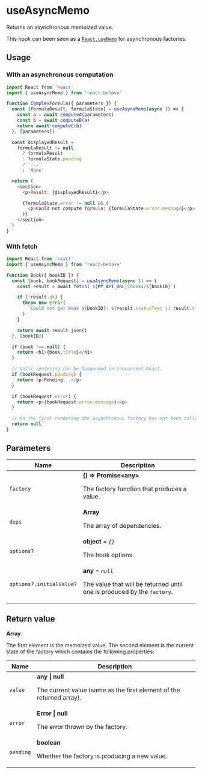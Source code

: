 # useAsyncMemo

Returns an asynchronous memoized value.

This hook can been seen as a [`React.useMemo`](https://reactjs.org/docs/hooks-reference.html#usememo)
for asynchronous factories.

## Usage

### With an asynchronous computation

```js
import React from 'react'
import { useAsyncMemo } from 'react-behave'

function ComplexFormula({ parameters }) {
  const [formulaResult, formulaState] = useAsyncMemo(async () => {
    const a = await computeA(parameters)
    const b = await computeB(a)
    return await computeC(b)
  }, [parameters])

  const displayedResult =
    formulaResult != null
      ? formulaResult
      : formulaState.pending
      ? '...'
      : 'None'

  return (
    <section>
      <p>Result: {displayedResult}</p>

      {formulaState.error != null && (
        <p>Could not compute formula: {formulaState.error.message}</p>
      )}
    </section>
  )
}
```

### With fetch

```js
import React from 'react'
import { useAsyncMemo } from 'react-behave'

function Book({ bookID }) {
  const [book, bookRequest] = useAsyncMemo(async () => {
    const result = await fetch(`${MY_API_URL}/books/${bookID}`)

    if (!result.ok) {
      throw new Error(
        `Could not get book ${bookID}: ${result.statusText || result.status}`,
      )
    }

    return await result.json()
  }, [bookID])

  if (book !== null) {
    return <h1>{book.title}</h1>
  }

  // Until rendering can be Suspended in Concurrent React.
  if (bookRequest.pending) {
    return <p>Pending...</p>
  }

  if (bookRequest.error) {
    return <p>{bookRequest.error.message}</p>
  }

  // On the first rendering the asynchronous factory has not been called yet.
  return null
}
```

## Parameters

<table>
  <thead>
    <tr>
      <th>Name</th>
      <th>Description</th>
    </tr>
  </thead>
  
  <tbody>
    <tr>
      <td><code>factory</code></td>
      <td>
        <strong>() => Promise&lt;any&gt;</strong>
        <p>The factory function that produces a value.</p>
      </td>
    </tr>
    <tr>
      <td><code>deps</code></td>
      <td>
        <strong>Array</strong>
        <p>The array of dependencies.</p>
      </td>
    </tr>
    <tr>
      <td><code>options?</code></td>
      <td>
        <strong>object</strong> <em>= <code>{}</code></em>
        <p>The hook options.</p>
      </td>
    </tr>
    <tr>
      <td><code>options?.initialValue?</code></td>
      <td>
        <strong>any</strong> <em>= <code>null</code></em>
        <p>
          The value that will be returned until one is produced by the
          <code>factory</code>.
        </p>
      </td>
    </tr>
  </tbody>
</table>

## Return value

**Array**

The first element is the memoized value.
The second element is the current state of the factory which contains the
following properties:

<table>
  <thead>
    <tr>
      <th>Name</th>
      <th>Description</th>
    </tr>
  </thead>

  <tbody>
    <tr>
      <td><code>value</code></td>
      <td>
        <strong>any | null</strong>
        <p>
          The current value (same as the first element of the returned array).
        </p>
      </td>
    </tr>
    <tr>
      <td><code>error</code></td>
      <td>
        <strong>Error | null</strong>
        <p>The error thrown by the factory.</p>
      </td>
    </tr>
    <tr>
      <td><code>pending</code></td>
      <td>
        <strong>boolean</strong>
        <p>Whether the factory is producing a new value.</p>
      </td>
    </tr>
  </tbody>
</table>
